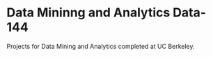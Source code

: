 # Data Mininng and Analytics Data-144
Projects for Data Mining and Analytics completed at UC Berkeley.
